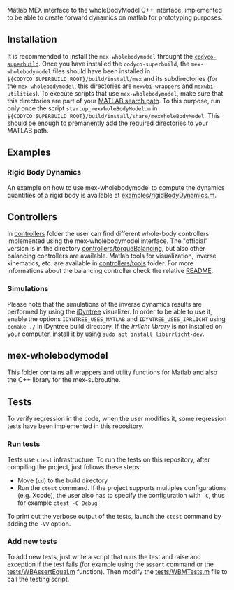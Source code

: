 
Matlab MEX interface to the wholeBodyModel C++ interface, implemented to be able to create forward dynamics on matlab for prototyping purposes.

## Installation
It is recommended to install the `mex-wholebodymodel` throught the [`codyco-superbuild`](https://github.com/robotology/codyco-superbuild/).
Once you have installed the `codyco-superbuild`, the `mex-wholebodymodel` files should have been installed in
`${CODYCO_SUPERBUILD_ROOT}/build/install/mex` and its subdirectories (for the `mex-wholebodymodel`, this directories are `mexwbi-wrappers` and `mexwbi-utilities`).
To execute scripts that use `mex-wholebodymodel`, make sure that this directories are part of your [MATLAB search path](http://www.mathworks.com/help/matlab/ref/path.html). 
To this purpose, run only once the script `startup_mexWholeBodyModel.m` in `${CODYCO_SUPERBUILD_ROOT}/build/install/share/mexWholeBodyModel`. This should be enough to premanently 
add the required directories to your MATLAB path.

## Examples 

### Rigid Body Dynamics
An example on how to use mex-wholebodymodel to compute the dynamics quantities of 
a rigid body is available at [examples/rigidBodyDynamics.m](examples/rigidBodyDynamics.m).

## Controllers
In [controllers](/controllers) folder the user can find different whole-body controllers implemented using the mex-wholebodymodel interface. The "official" version is in the directory 
[controllers/torqueBalancing](/controllers/torqueBalancing), but also other balancing controllers are available. Matlab tools for visualization, inverse 
kinematics, etc. are available in [controllers/tools](/controllers/tools) folder. For more informations about the balancing controller check the relative [README](/controllers/torqueBalancing).

### Simulations
Please note that the simulations of the inverse dynamics results are performed by using the [iDyntree](https://github.com/robotology/iDyntree) visualizer. In order to be able to use it, enable the 
options `IDYNTREE_USES_MATLAB` and `IDYNTREE_USES_IRRLICHT` using `ccmake ./` in iDyntree build directory. If the _irrlicht library_ is not installed on your computer, install it by using 
`sudo apt install libirrlicht-dev`.

## mex-wholebodymodel
This folder contains all wrappers and utility functions for Matlab and also the C++ library for the mex-subroutine.

## Tests
To verify regression in the code, when the user modifies it, some regression tests have been implemented in this repository.

### Run tests
Tests use `ctest` infrastructure.
To run the tests on this repository, after compiling the project, just follows these steps:

- Move (`cd`) to the build directory
- Run the `ctest` command. If the project supports multiples configurations (e.g. Xcode), the user also has to specify the configuration with `-C`, thus for example `ctest -C Debug`.

To print out the verbose output of the tests, launch the `ctest` command by adding the `-VV` option.

### Add new tests
To add new tests, just write a script that runs the test and raise and exception
if the test fails (for example using the `assert` command or the [tests/WBAssertEqual.m](tests/WBMAssertEqual.m) function).
Then modify the [tests/WBMTests.m](tests/WBMTests.m) file to call the testing script.


